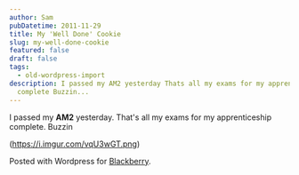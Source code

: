 ```yaml
---
author: Sam
pubDatetime: 2011-11-29
title: My 'Well Done' Cookie
slug: my-well-done-cookie
featured: false
draft: false
tags:
  - old-wordpress-import
description: I passed my AM2 yesterday Thats all my exams for my apprenticeship
  complete Buzzin...
---
```

I passed my **AM2** yesterday. That's all my exams for my apprenticeship complete. Buzzin

(https://i.imgur.com/vqU3wGT.png)

Posted with Wordpress for [Blackberry](http://bonx.us?d4x).

